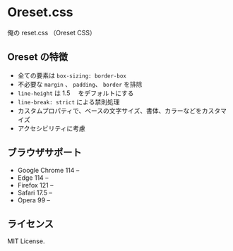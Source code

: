 # Oreset.css

俺の reset.css （Oreset CSS）

## Oreset の特徴

- 全ての要素は `box-sizing: border-box`
- 不必要な `margin` 、 `padding`、 `border` を排除
- `line-height` は 1.5 　をデフォルトにする
- `line-break: strict` による禁則処理
- カスタムプロパティで、ベースの文字サイズ、書体、カラーなどをカスタマイズ
- アクセシビリティに考慮

## ブラウザサポート

- Google Chrome 114 –
- Edge 114 –
- Firefox 121 –
- Safari 17.5 –
- Opera 99 –

## ライセンス

MIT License.
